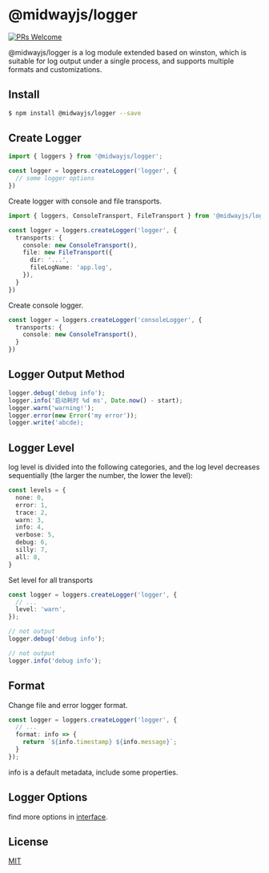# @midwayjs/logger

[![PRs Welcome](https://img.shields.io/badge/PRs-welcome-brightgreen.svg)](https://github.com/midwayjs/midway/pulls)

@midwayjs/logger is a log module extended based on winston, which is suitable for log output under a single process, and supports multiple formats and customizations.

## Install

```bash
$ npm install @midwayjs/logger --save
```

## Create Logger

```ts
import { loggers } from '@midwayjs/logger';

const logger = loggers.createLogger('logger', {
  // some logger options
})
```

Create logger with console and file transports.

```typescript
import { loggers, ConsoleTransport, FileTransport } from '@midwayjs/logger';

const logger = loggers.createLogger('logger', {
  transports: {
    console: new ConsoleTransport(),
    file: new FileTransport({
      dir: '...',
      fileLogName: 'app.log',
    }),
  }
})
```

Create console logger.

```typescript
const logger = loggers.createLogger('consoleLogger', {
  transports: {
    console: new ConsoleTransport(),
  }
})
```


## Logger Output Method

```ts
logger.debug('debug info');
logger.info('启动耗时 %d ms', Date.now() - start);
logger.warn('warning!');
logger.error(new Error('my error'));
logger.write('abcde);
```

## Logger Level

log level is divided into the following categories, and the log level decreases sequentially (the larger the number, the lower the level):

```ts
const levels = {
  none: 0,
  error: 1,
  trace: 2,
  warn: 3,
  info: 4,
  verbose: 5,
  debug: 6,
  silly: 7,
  all: 8,
}
```

Set level for all transports

```typescript
const logger = loggers.createLogger('logger', {
  // ...
  level: 'warn',
});

// not output
logger.debug('debug info');

// not output
logger.info('debug info');
```

## Format

Change file and error logger format.

```typescript
const logger = loggers.createLogger('logger', {
  // ...
  format: info => {
    return `${info.timestamp} ${info.message}`;
  }
});
```

info is a default metadata, include some properties.


## Logger Options

find more options in [interface](https://github.com/midwayjs/logger/blob/main/src/interface.ts).


## License

[MIT]((http://github.com/midwayjs/logger/blob/master/LICENSE))
